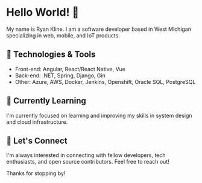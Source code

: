 # Hello World! 👋

My name is Ryan Kline. I am a software developer based in West Michigan specializing in web, mobile, and IoT products.

## 🔧 Technologies & Tools

- Front-end: Angular, React/React Native, Vue
- Back-end: .NET, Spring, Django, Gin
- Other: Azure, AWS, Docker, Jenkins, Openshift, Oracle SQL, PostgreSQL

## 🌱 Currently Learning

I'm currently focused on learning and improving my skills in system design and cloud infrastructure.

## 🤝 Let's Connect

I'm always interested in connecting with fellow developers, tech enthusiasts, and open source contributors. Feel free to reach out!

Thanks for stopping by!
